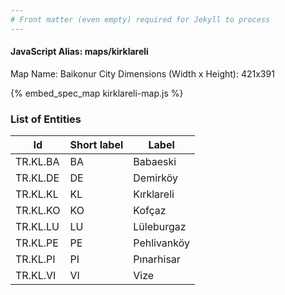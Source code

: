 ```yaml
---
# Front matter (even empty) required for Jekyll to process
---
```


#### JavaScript Alias: maps/kirklareli

Map Name: Baikonur City
Dimensions (Width x Height): 421x391



{% embed_spec_map kirklareli-map.js %}

### List of Entities

 Id | Short label | Label
---|---|---
TR.KL.BA|BA|Babaeski
TR.KL.DE|DE|Demirköy
TR.KL.KL|KL|Kırklareli
TR.KL.KO|KO|Kofçaz
TR.KL.LU|LU|Lüleburgaz
TR.KL.PE|PE|Pehlivanköy
TR.KL.PI|PI|Pınarhisar
TR.KL.VI|VI|Vize

